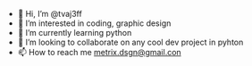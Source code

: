 - 👋 Hi, I’m @tvaj3ff
- 👀 I’m interested in coding, graphic design
- 🌱 I’m currently learning python
- 💞️ I’m looking to collaborate on any cool dev project in pyhton
- 📫 How to reach me metrix.dsgn@gmail.con

<!---
tvaj3ff/tvaj3ff is a ✨ special ✨ repository because its `README.md` (this file) appears on your GitHub profile.
You can click the Preview link to take a look at your changes.
--->
